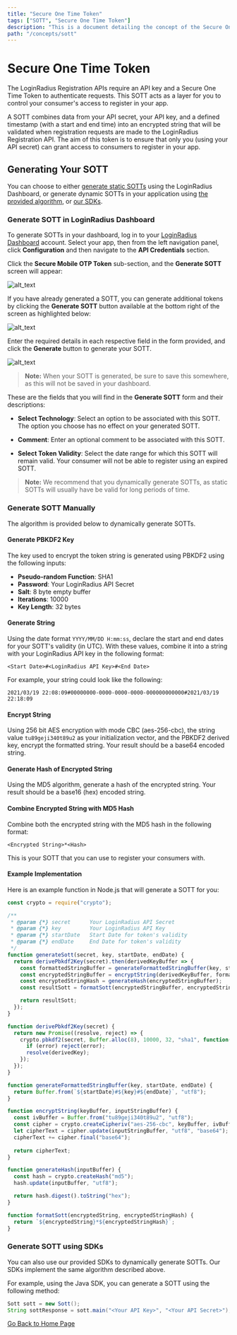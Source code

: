 ```yaml
---
title: "Secure One Time Token"
tags: ["SOTT", "Secure One Time Token"]
description: "This is a document detailing the concept of the Secure One Time Token."
path: "/concepts/sott"
---
```


# Secure One Time Token

The LoginRadius Registration APIs require an API key and a Secure One Time Token to authenticate requests. This SOTT acts as a layer for you to control your consumer's access to register in your app.

A SOTT combines data from your API secret, your API key, and a defined timestamp (with a start and end time) into an encrypted string that will be validated when registration requests are made to the LoginRadius Registration API. The aim of this token is to ensure that only you (using your API secret) can grant access to consumers to register in your app.

## Generating Your SOTT

You can choose to either [generate static SOTTs](#generate-sott-in-loginradius-dashboard) using the LoginRadius Dashboard, or generate dynamic SOTTs in your application using [the provided algorithm](#generate-sott-manually), or [our SDKs](#generate-sott-using-sdks).

### Generate SOTT in LoginRadius Dashboard

To generate SOTTs in your dashboard, log in to your [LoginRadius Dashboard](https://dashboard.loginradius.com/dashboard) account. Select your app, then from the left navigation panel, click **Configuration** and then navigate to the **API Credentials** section.

Click the **Secure Mobile OTP Token** sub-section, and the **Generate SOTT** screen will appear:

![alt_text](../../assets/blog-common/sott.png "image_tooltip")

If you have already generated a SOTT, you can generate additional tokens by clicking the **Generate SOTT** button available at the bottom right of the screen as highlighted below:

![alt_text](images/generate-sott.png "image_tooltip")

Enter the required details in each respective field in the form provided, and click the **Generate** button to generate your SOTT.

![alt_text](images/generate-sott-form.png "image_tooltip")


> **Note:** When your SOTT is generated, be sure to save this somewhere, as this will not be saved in your dashboard.

These are the fields that you will find in the **Generate SOTT** form and their descriptions:

  * **Select Technology**: Select an option to be associated with this SOTT. The option you choose has no effect on your generated SOTT.

  * **Comment**: Enter an optional comment to be associated with this SOTT.

  * **Select Token Validity**: Select the date range for which this SOTT will remain valid. Your consumer will not be able to register using an expired SOTT.


> **Note:** We recommend that you dynamically generate SOTTs, as static SOTTs will usually have be valid for long periods of time.

### Generate SOTT Manually

The algorithm is provided below to dynamically generate SOTTs.

#### Generate PBKDF2 Key

The key used to encrypt the token string is generated using PBKDF2 using the following inputs:

* **Pseudo-random Function**: SHA1
* **Password**: Your LoginRadius API Secret
* **Salt**: 8 byte empty buffer
* **Iterations**: 10000
* **Key Length**: 32 bytes

#### Generate String

Using the date format `YYYY/MM/DD H:mm:ss`, declare the start and end dates for your SOTT's validity (in UTC). With these values, combine it into a string with your LoginRadius API key in the following format:

```
<Start Date>#<LoginRadius API Key>#<End Date>
```

For example, your string could look like the following:

```
2021/03/19 22:08:09#00000000-0000-0000-0000-000000000000#2021/03/19 22:18:09
```

#### Encrypt String

Using 256 bit AES encryption with mode CBC (aes-256-cbc), the string value `tu89geji340t89u2` as your initialization vector, and the PBKDF2 derived key, encrypt the formatted string. Your result should be a base64 encoded string.

#### Generate Hash of Encrypted String

Using the MD5 algorithm, generate a hash of the encrypted string. Your result should be a base16 (hex) encoded string.

#### Combine Encrypted String with MD5 Hash

Combine both the encrypted string with the MD5 hash in the following format:

```
<Encrypted String>*<Hash>
```

This is your SOTT that you can use to register your consumers with.

#### Example Implementation

Here is an example function in Node.js that will generate a SOTT for you:

```js
const crypto = require("crypto");

/**
 * @param {*} secret      Your LoginRadius API Secret
 * @param {*} key         Your LoginRadius API Key
 * @param {*} startDate   Start Date for token's validity
 * @param {*} endDate     End Date for token's validity
 */
function generateSott(secret, key, startDate, endDate) {
  return derivePbkdf2Key(secret).then(derivedKeyBuffer => {
    const formattedStringBuffer = generateFormattedStringBuffer(key, startDate, endDate);
    const encryptedStringBuffer = encryptString(derivedKeyBuffer, formattedStringBuffer);
    const encryptedStringHash = generateHash(encryptedStringBuffer);
    const resultSott = formatSott(encryptedStringBuffer, encryptedStringHash);

    return resultSott;
  });
}

function derivePbkdf2Key(secret) {
  return new Promise((resolve, reject) => {
    crypto.pbkdf2(secret, Buffer.alloc(8), 10000, 32, "sha1", function(error, derivedKey) {
      if (error) reject(error);
      resolve(derivedKey);
    });
  });
}

function generateFormattedStringBuffer(key, startDate, endDate) {
  return Buffer.from(`${startDate}#${key}#${endDate}`, "utf8");
}

function encryptString(keyBuffer, inputStringBuffer) {
  const ivBuffer = Buffer.from("tu89geji340t89u2", "utf8");
  const cipher = crypto.createCipheriv("aes-256-cbc", keyBuffer, ivBuffer);
  let cipherText = cipher.update(inputStringBuffer, "utf8", "base64");
  cipherText += cipher.final("base64");
  
  return cipherText;
}

function generateHash(inputBuffer) {
  const hash = crypto.createHash("md5");
  hash.update(inputBuffer, "utf8");

  return hash.digest().toString("hex");
}

function formatSott(encryptedString, encryptedStringHash) {
  return `${encryptedString}*${encryptedStringHash}`;
}
```

### Generate SOTT using SDKs

You can also use our provided SDKs to dynamically generate SOTTs. Our SDKs implement the same algorithm described above.

For example, using the Java SDK, you can generate a SOTT using the following method:

```java
Sott sott = new Sott();
String sottResponse = sott.main("<Your API Key>", "<Your API Secret>");
```


[Go Back to Home Page](https://lr-developer-docs.netlify.app)
